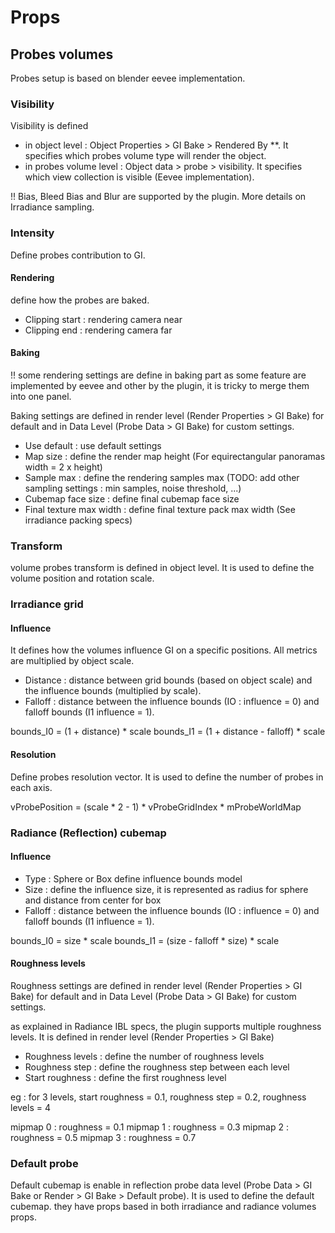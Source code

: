 # Props


## Probes volumes

Probes setup is based on blender eevee implementation.


### Visibility

Visibility is defined
- in object level : Object Properties > GI Bake > Rendered By **. It specifies which probes volume type will render the object. 
- in probes volume level : Object data > probe > visibility. It specifies which view collection is visible (Eevee implementation). 

!! Bias, Bleed Bias and Blur are supported by the plugin. More details on Irradiance sampling.

### Intensity

Define probes contribution to GI.

#### Rendering

define how the probes are baked.

- Clipping start : rendering camera near
- Clipping end : rendering camera far

#### Baking

!! some rendering settings are define in baking part as some feature are implemented by eevee and other by the plugin, it is tricky to merge them into one panel.

Baking settings are defined in render level (Render Properties > GI Bake) for default and in Data Level (Probe Data > GI Bake) for custom settings.

- Use default : use default settings
- Map size : define the render map height (For equirectangular panoramas width = 2 x height)
- Sample max : define the rendering samples max (TODO: add other sampling settings : min samples, noise threshold, ...)
- Cubemap face size : define final cubemap face size
- Final texture max width : define final texture pack max width (See irradiance packing specs)

### Transform

volume probes transform is defined in object level. It is used to define the volume position and rotation scale.

### Irradiance grid

#### Influence

It defines how the volumes influence GI on a specific positions. All metrics are multiplied by object scale.

- Distance : distance between grid bounds (based on object scale) and the influence bounds (multiplied by scale). 
- Falloff : distance between the influence bounds (IO : influence = 0) and falloff bounds (I1 influence = 1).

bounds_I0 = (1 + distance) * scale
bounds_I1 = (1 + distance - falloff) * scale  


#### Resolution

Define probes resolution vector. It is used to define the number of probes in each axis.

vProbePosition = (scale * 2 - 1) * vProbeGridIndex * mProbeWorldMap

### Radiance (Reflection) cubemap

#### Influence

- Type : Sphere or Box define influence bounds model
- Size : define the influence size, it is represented as radius for sphere and distance from center for box
- Falloff : distance between the influence bounds (IO : influence = 0) and falloff bounds (I1 influence = 1).

bounds_I0 = size * scale
bounds_I1 = (size - falloff * size) * scale

#### Roughness levels

Roughness settings are defined in render level (Render Properties > GI Bake) for default and in Data Level (Probe Data > GI Bake) for custom settings.

as explained in Radiance IBL specs, the plugin supports multiple roughness levels. It is defined in render level (Render Properties > GI Bake)

- Roughness levels : define the number of roughness levels
- Roughness step : define the roughness step between each level
- Start roughness : define the first roughness level

eg : for 3 levels, start roughness = 0.1, roughness step = 0.2, roughness levels = 4

mipmap 0 : roughness = 0.1
mipmap 1 : roughness = 0.3
mipmap 2 : roughness = 0.5
mipmap 3 : roughness = 0.7

### Default probe 

Default cubemap is enable in reflection probe data level (Probe Data > GI Bake or Render > GI Bake > Default probe). It is used to define the default cubemap. 
they have props based in both irradiance and radiance volumes props.

